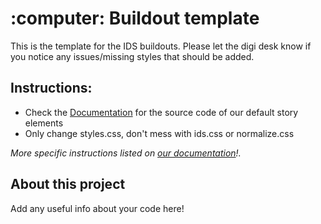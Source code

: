 <h1>:computer: Buildout template</h1>
This is the template for the IDS buildouts. Please let the digi desk know if you notice any issues/missing styles that should be added.

<h2>Instructions:</h2>
<ul>
  <li>Check the <a href="https://www.notion.so/Buildout-Documentation-4e36a30949d149e5bb074a753a88a910">Documentation</a> for the source code of our default story elements</li>
  <li>Only change styles.css, don't mess with ids.css or normalize.css</li>
</ul>
<em>More specific instructions listed on <a href="https://www.notion.so/invite/17d2acf01007e49087f6ed4138c3f874fd9d3cca">our documentation</a>!.</em>

<h2>About this project</h2>
<p>Add any useful info about your code here!</p>
